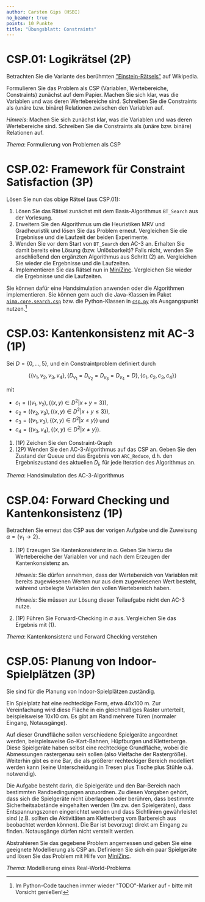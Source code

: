 ```yaml
---
author: Carsten Gips (HSBI)
no_beamer: true
points: 10 Punkte
title: "Übungsblatt: Constraints"
---
```


# CSP.01: Logikrätsel (2P)

Betrachten Sie die Variante des berühmten
["Einstein-Rätsels"](https://de.wikipedia.org/wiki/Zebrar%C3%A4tsel) auf Wikipedia.

Formulieren Sie das Problem als CSP (Variablen, Wertebereiche, Constraints) zunächst
auf dem Papier. Machen Sie sich klar, was die Variablen und was deren Wertebereiche
sind. Schreiben Sie die Constraints als (unäre bzw. binäre) Relationen zwischen den
Variablen auf.

*Hinweis*: Machen Sie sich zunächst klar, was die Variablen und was deren
Wertebereiche sind. Schreiben Sie die Constraints als (unäre bzw. binäre) Relationen
auf.

*Thema*: Formulierung von Problemen als CSP

# CSP.02: Framework für Constraint Satisfaction (3P)

Lösen Sie nun das obige Rätsel (aus CSP.01):

1.  Lösen Sie das Rätsel zunächst mit dem Basis-Algorithmus `BT_Search` aus der
    Vorlesung.
2.  Erweitern Sie den Algorithmus um die Heuristiken MRV und Gradheuristik und lösen
    Sie das Problem erneut. Vergleichen Sie die Ergebnisse und die Laufzeit der
    beiden Experimente.
3.  Wenden Sie vor dem Start von `BT_Search` den AC-3 an. Erhalten Sie damit bereits
    eine Lösung (bzw. Unlösbarkeit)? Falls nicht, wenden Sie anschließend den
    ergänzten Algorithmus aus Schritt (2) an. Vergleichen Sie wieder die Ergebnisse
    und die Laufzeiten.
4.  Implementieren Sie das Rätsel nun in [MiniZinc](https://www.minizinc.org/).
    Vergleichen Sie wieder die Ergebnisse und die Laufzeiten.

Sie können dafür eine Handsimulation anwenden oder die Algorithmen implementieren.
Sie können gern auch die Java-Klassen im Paket
[`aima.core.search.csp`](https://github.com/aimacode/aima-java/tree/AIMA3e/aima-core/src/main/java/aima/core/search/csp)
bzw. die Python-Klassen in
[`csp.py`](https://github.com/aimacode/aima-python/blob/master/csp.py) als
Ausgangspunkt nutzen.[^1]

# CSP.03: Kantenkonsistenz mit AC-3 (1P)

Sei $D=\lbrace 0, \ldots, 5 \rbrace$, und ein Constraintproblem definiert durch

$$\langle
    \lbrace v_1, v_2, v_3, v_4 \rbrace,
    \lbrace D_{v_1} = D_{v_2} = D_{v_3} = D_{v_4} = D \rbrace,
    \lbrace c_1, c_2, c_3, c_4 \rbrace
\rangle$$

mit

-   $c_1=\left((v_1,v_2), \lbrace (x,y) \in D^2 | x+y = 3 \rbrace\right)$,
-   $c_2=\left((v_2,v_3), \lbrace (x,y) \in D^2 | x+y \le 3 \rbrace\right)$,
-   $c_3=\left((v_1,v_3), \lbrace (x,y) \in D^2 | x \le y \rbrace\right)$ und
-   $c_4=\left((v_3,v_4), \lbrace (x,y) \in D^2 | x \ne y \rbrace\right)$.

1.  (1P) Zeichen Sie den Constraint-Graph
2.  (2P) Wenden Sie den AC-3-Algorithmus auf das CSP an. Geben Sie den Zustand der
    Queue und das Ergebnis von `ARC_Reduce`, d.h. den Ergebniszustand des aktuellen
    $D_i$, für jede Iteration des Algorithmus an.

*Thema*: Handsimulation des AC-3-Algorithmus

# CSP.04: Forward Checking und Kantenkonsistenz (1P)

Betrachten Sie erneut das CSP aus der vorigen Aufgabe und die Zuweisung
$\alpha = \lbrace v_1 \to  2 \rbrace$.

1.  (1P) Erzeugen Sie Kantenkonsistenz in $\alpha$. Geben Sie hierzu die
    Wertebereiche der Variablen vor und nach dem Erzeugen der Kantenkonsistenz an.

    *Hinweis*: Sie dürfen annehmen, dass der Wertebereich von Variablen mit bereits
    zugewiesenen Werten nur aus dem zugewiesenen Wert besteht, während unbelegte
    Variablen den vollen Wertebereich haben.

    *Hinweis*: Sie müssen zur Lösung dieser Teilaufgabe nicht den AC-3 nutze.

2.  (1P) Führen Sie Forward-Checking in $\alpha$ aus. Vergleichen Sie das Ergebnis
    mit (1).

*Thema*: Kantenkonsistenz und Forward Checking verstehen

# CSP.05: Planung von Indoor-Spielplätzen (3P)

Sie sind für die Planung von Indoor-Spielplätzen zuständig.

Ein Spielplatz hat eine rechteckige Form, etwa 40x100 m. Zur Vereinfachung wird
diese Fläche in ein gleichmäßiges Raster unterteilt, beispielsweise 10x10 cm.
Es gibt am Rand mehrere Türen (normaler Eingang, Notausgänge).

Auf dieser Grundfläche sollen verschiedene Spielgeräte angeordnet werden,
beispielsweise Go-Kart-Bahnen, Hüpfburgen und Kletterberge. Diese Spielgeräte haben
selbst eine rechteckige Grundfläche, wobei die Abmessungen rastergenau sein sollen
(also Vielfache der Rastergröße). Weiterhin gibt es eine Bar, die als größerer
rechteckiger Bereich modelliert werden kann (keine Unterscheidung in Tresen plus
Tische plus Stühle o.ä. notwendig).

Die Aufgabe besteht darin, die Spielgeräte und den Bar-Bereich nach bestimmten
Randbedingungen anzuordnen. Zu diesen Vorgaben gehört, dass sich die Spielgeräte
nicht überlappen oder berühren, dass bestimmte Sicherheitsabstände eingehalten
werden (1m zw. den Spielgeräten), dass Entspannungszonen eingerichtet werden und
dass Sichtlinien gewährleistet sind (z.B. sollten die Aktivitäten am Kletterberg vom
Barbereich aus beobachtet werden können). Die Bar ist bevorzugt direkt am Eingang zu
finden. Notausgänge dürfen nicht verstellt werden.

Abstrahieren Sie das gegebene Problem angemessen und geben Sie eine geeignete
Modellierung als CSP an. Definieren Sie sich ein paar Spielgeräte und lösen Sie das
Problem mit Hilfe von [MiniZinc](https://www.minizinc.org/).

*Thema*: Modellierung eines Real-World-Problems

[^1]: Im Python-Code tauchen immer wieder "TODO"-Marker auf - bitte mit Vorsicht
    genießen!
